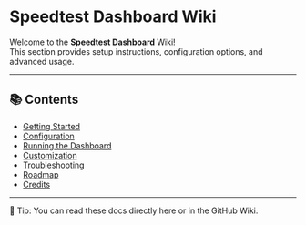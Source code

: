 # Speedtest Dashboard Wiki

Welcome to the **Speedtest Dashboard** Wiki!  
This section provides setup instructions, configuration options, and advanced usage.

---

## 📚 Contents

- [Getting Started](Getting-Started.md)
- [Configuration](Configuration.md)
- [Running the Dashboard](Running-the-Dashboard.md)
- [Customization](Customization.md)
- [Troubleshooting](Troubleshooting.md)
- [Roadmap](Roadmap.md)
- [Credits](Credits.md)

---

📌 Tip: You can read these docs directly here or in the GitHub Wiki.
